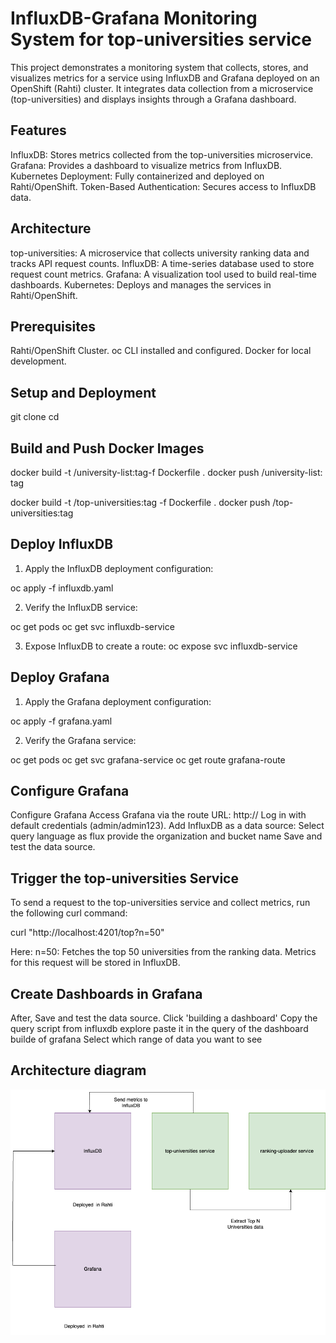 # InfluxDB-Grafana Monitoring System for top-universities service

This project demonstrates a monitoring system that collects, stores, and visualizes metrics for a service using InfluxDB and Grafana deployed on an OpenShift (Rahti) cluster. It integrates data collection from a microservice (top-universities) and displays insights through a Grafana dashboard.

## Features
InfluxDB: Stores metrics collected from the top-universities microservice.
Grafana: Provides a dashboard to visualize metrics from InfluxDB.
Kubernetes Deployment: Fully containerized and deployed on Rahti/OpenShift.
Token-Based Authentication: Secures access to InfluxDB data.

## Architecture
top-universities: A microservice that collects university ranking data and tracks API request counts.
InfluxDB: A time-series database used to store request count metrics.
Grafana: A visualization tool used to build real-time dashboards.
Kubernetes: Deploys and manages the services in Rahti/OpenShift.

## Prerequisites
Rahti/OpenShift Cluster.
oc CLI installed and configured.
Docker for local development.

## Setup and Deployment
git clone <repository-url>
cd <repository-directory>

## Build and Push Docker Images

docker build -t <dockerhub-username>/university-list:tag-f Dockerfile .
docker push <dockerhub-username>/university-list: tag

docker build -t <dockerhub-username>/top-universities:tag -f Dockerfile .
docker push <dockerhub-username>/top-universities:tag

## Deploy InfluxDB

1. Apply the InfluxDB deployment configuration:

oc apply -f influxdb.yaml

2. Verify the InfluxDB service:

oc get pods
oc get svc influxdb-service

3. Expose InfluxDB to create a route:
oc expose svc influxdb-service



## Deploy Grafana
1. Apply the Grafana deployment configuration:

oc apply -f grafana.yaml

2. Verify the Grafana service:

oc get pods
oc get svc grafana-service
oc get route grafana-route

## Configure Grafana
Configure Grafana
Access Grafana via the route URL:
http://<grafana-route-hostname>
Log in with default credentials (admin/admin123).
Add InfluxDB as a data source:
Select query language as flux
provide the organization and bucket name
Save and test the data source.

## Trigger the top-universities Service

To send a request to the top-universities service and collect metrics, run the following curl command:


curl "http://localhost:4201/top?n=50"

Here:
n=50: Fetches the top 50 universities from the ranking data.
Metrics for this request will be stored in InfluxDB.

##  Create Dashboards in Grafana
After, Save and test the data source.
Click 'building a dashboard'
Copy the query script from influxdb explore
paste it in the query of the dashboard builde of grafana
Select which range of data you want to see

## Architecture diagram
![Architecture Diagram](https://raw.githubusercontent.com/bdafahim/Final-Project-SDS/main/ARCH.drawio.png)
